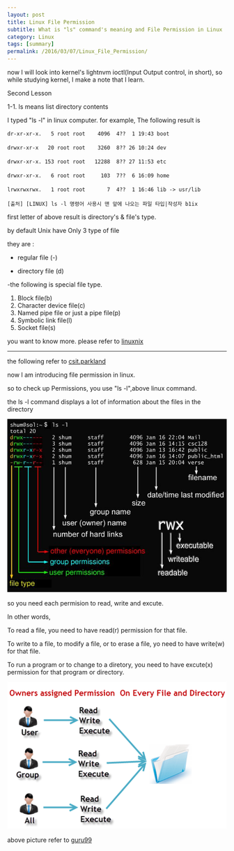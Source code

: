 ```yaml
---
layout: post
title: Linux File Permission
subtitle: What is "ls" command's meaning and File Permission in Linux 
category: Linux
tags: [summary]
permalink: /2016/03/07/Linux_File_Permission/
---
```


now I will look into kernel's lightnvm ioctl(Input Output control, in short), so while studying kernel, I make a note that I learn.

Second Lesson 

1-1. ls  means list  directory contents

   I typed "ls -l" in linux computer. for example, The following result is 
   
```
dr-xr-xr-x.   5 root root    4096  4??  1 19:43 boot

drwxr-xr-x   20 root root    3260  8?? 26 10:24 dev

drwxr-xr-x. 153 root root   12288  8?? 27 11:53 etc

drwxr-xr-x.   6 root root     103  7??  6 16:09 home

lrwxrwxrwx.   1 root root       7  4??  1 16:46 lib -> usr/lib

[출처] [LINUX] ls -l 명령어 사용시 맨 앞에 나오는 파일 타입|작성자 b1ix
```
   
first letter of above result is directory's & file's type.

by default Unix have Only 3 type of file 

they are :

  - regular file (-)
  
  - directory file (d)

  -the following is special file type.
  1. Block file(b)
  2.  Character device file(c)
  3.  Named pipe file or just a pipe file(p)
  4.  Symbolic link file(l)
  5.  Socket file(s)


you want to know more. please refer to  <a href = "http://www.linuxnix.com/file-types-in-linux/"> linuxnix </a>

---

the following refer to <a href = "http://www.csit.parkland.edu/~smauney/csc128/permissions_and_links.html">csit.parkland</a>

now I am introducing file permission in linux.

so to check up Permissions, you use "ls -l",above linux command.

the ls -l command displays a lot of information about the files in the directory

![](/img/Image/Linux/2016-03-07-Linux_File_Permission/file_permissions.jpg)

so you need each permision to read, write and excute.

In other words, 

To read a file, you need to have read(r) permission for that file.

To write to a file, to modify a file, or to erase a file, yo need to have write(w) for that file.

To run a program or to change to a diretory, you need to have excute(x) permission for that program or directory.

![](/img/Image/Linux/2016-03-07-Linux_File_Permission/PermissionsConcept.png)

above picture refer to <a href = "http://www.guru99.com/file-permissions.html">guru99</a>

